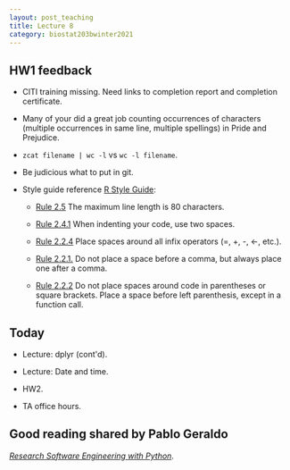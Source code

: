 ```yaml
---
layout: post_teaching
title: Lecture 8
category: biostat203bwinter2021
---
```


## HW1 feedback

* CITI training missing. Need links to completion report and completion certificate.

* Many of your did a great job counting occurrences of characters (multiple occurrences in same line, multiple spellings) in Pride and Prejudice. 

* `zcat filename | wc -l` vs `wc -l filename`.

* Be judicious what to put in git.

* Style guide reference [R Style Guide](https://style.tidyverse.org): 

    -   [Rule 2.5](https://style.tidyverse.org/syntax.html) The maximum line length is 80 characters. 
    -   [Rule 2.4.1](https://style.tidyverse.org/syntax.html) When indenting your code, use two spaces.
    
    -   [Rule 2.2.4](https://style.tidyverse.org/syntax.html) Place spaces around all infix operators (=, +, -, &lt;-, etc.). 
    	
    -   [Rule 2.2.1.](https://style.tidyverse.org/syntax.html) Do not place a space before a comma, but always place one after a comma. 
    
    -   [Rule 2.2.2](https://style.tidyverse.org/syntax.html) Do not place spaces around code in parentheses or square brackets. Place a space before left parenthesis, except in a function call.


## Today

* Lecture: dplyr (cont'd).

* Lecture: Date and time. 

* HW2.

* TA office hours.

## Good reading shared by Pablo Geraldo

[_Research Software Engineering with Python_](https://merely-useful.github.io/py-rse/index.html).
